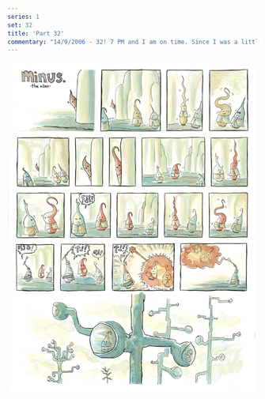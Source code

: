 ```yaml
---
series: 1
set: 32
title: 'Part 32'
commentary: "14/9/2006 - 32! 7 PM and I am on time. Since I was a little late today, maybe I'll be a little early next week. But probably not."
---
```


![](../../../../assets/minus/part-32/minus32.jpg)